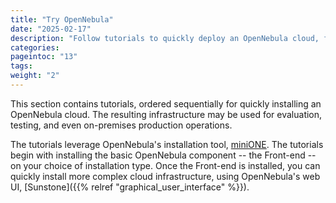 ```yaml
---
title: "Try OpenNebula"
date: "2025-02-17"
description: "Follow tutorials to quickly deploy an OpenNebula cloud, for learning and evaluation"
categories:
pageintoc: "13"
tags:
weight: "2"
---
```


<!-- try_opennebula: -->

<!--# Try OpenNebula with miniONE -->

This section contains tutorials, ordered sequentially for quickly installing an OpenNebula cloud. The resulting infrastructure may be used for evaluation, testing, and even on-premises production operations.

The tutorials leverage OpenNebula's installation tool, [miniONE](https://github.com/OpenNebula/minione). The tutorials begin with installing the basic OpenNebula component -- the Front-end -- on your choice of installation type. Once the Front-end is installed, you can quickly install more complex cloud infrastructure, using OpenNebula's web UI, [Sunstone]({{% relref "graphical_user_interface" %}}).
